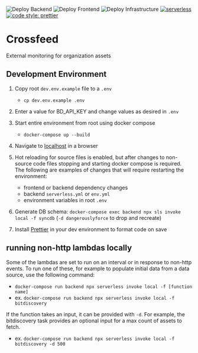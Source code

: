 ![Deploy Backend](https://github.com/cisagov/crossfeed/workflows/Backend%20Pipeline/badge.svg?branch=master)
![Deploy Frontend](https://github.com/cisagov/crossfeed/workflows/Frontend%20Pipeline/badge.svg?branch=master)
![Deploy Infrastructure](https://github.com/cisagov/crossfeed/workflows/Deploy%20Infrastructure/badge.svg?branch=master)
[![serverless](http://public.serverless.com/badges/v3.svg)](http://www.serverless.com)
[![code style: prettier](https://img.shields.io/badge/code_style-prettier-ff69b4.svg)](https://github.com/prettier/prettier)

# Crossfeed

External monitoring for organization assets

## Development Environment

1.  Copy root `dev.env.example` file to a `.env`

    - `cp dev.env.example .env`

2.  Enter a value for BD_API_KEY and change values as desired in `.env`

3.  Start entire environment from root using docker compose

    - `docker-compose up --build`

4.  Navigate to [localhost](http://localhost) in a browser

5.  Hot reloading for source files is enabled, but after changes to non-source code files stopping and starting docker compose is required. The following are examples of changes that will require restarting the environment:

    - frontend or backend dependency changes
    - backend `serverless.yml` or `env.yml`
    - environment variables in root `.env`

6.  Generate DB schema: `docker-compose exec backend npx sls invoke local -f syncdb` (`-d dangerouslyforce` to drop and recreate)

7. Install [Prettier](https://www.robinwieruch.de/how-to-use-prettier-vscode) in your dev environment to format code on save

## running non-http lambdas locally

Some of the lambdas are set to run on an interval or in response to non-http events. To run one of these, for example to populate initial data from a data source, use the following command:

- `docker-compose run backend npx serverless invoke local -f [function name]`
- ex. `docker-compose run backend npx serverless invoke local -f bitdiscovery`

If the function takes an input, it can be provided with `-d`. For example, the bitdiscovery task provides an optional input for a max count of assets to fetch.

- ex. `docker-compose run backend npx serverless invoke local -f bitdiscovery -d 500`
